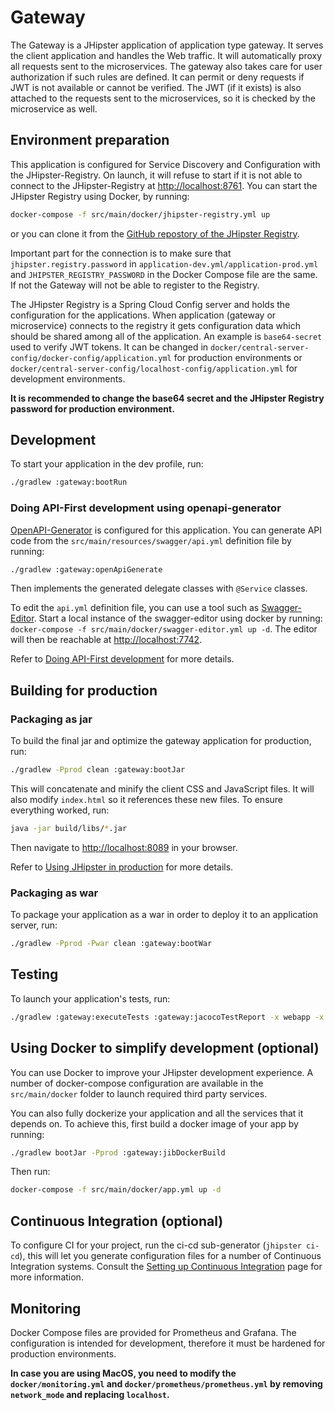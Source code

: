 # Gateway
The Gateway is a JHipster application of application type gateway. It serves the client application and handles the Web traffic. 
It will automatically proxy all requests sent to the microservices. The gateway also takes care for user authorization if such rules are defined.
It can permit or deny requests if JWT is not available or cannot be verified. The JWT (if it exists) is also attached to the requests sent to the microservices,
so it is checked by the microservice as well.

## Environment preparation

This application is configured for Service Discovery and Configuration with the JHipster-Registry. On launch, it will refuse to start if it is not able to connect to the JHipster-Registry at [http://localhost:8761](http://localhost:8761).
You can start the JHipster Registry using Docker, by running:
```bash
docker-compose -f src/main/docker/jhipster-registry.yml up
```

or you can clone it from the [GitHub repostory of the JHipster Registry](https://github.com/jhipster/jhipster-registry).

Important part for the connection is to make sure that `jhipster.registry.password` in `application-dev.yml/application-prod.yml` and 
`JHIPSTER_REGISTRY_PASSWORD` in the Docker Compose file are the same. If not the Gateway will not be able to register to the Registry.

The JHipster Registry is a Spring Cloud Config server and holds the configuration for the applications. 
When application (gateway or microservice) connects to the registry it gets configuration data which should be shared among all of the application.
An example is `base64-secret` used to verify JWT tokens. It can be changed in `docker/central-server-config/docker-config/application.yml` for production environments or 
`docker/central-server-config/localhost-config/application.yml` for development environments.

**It is recommended to change the base64 secret and the JHipster Registry password for production environment.**

## Development

To start your application in the dev profile, run:

```bash
./gradlew :gateway:bootRun
```

### Doing API-First development using openapi-generator

[OpenAPI-Generator][] is configured for this application. You can generate API code from the `src/main/resources/swagger/api.yml` definition file by running:

```bash
./gradlew :gateway:openApiGenerate
```

Then implements the generated delegate classes with `@Service` classes.

To edit the `api.yml` definition file, you can use a tool such as [Swagger-Editor][]. Start a local instance of the swagger-editor using docker by running: `docker-compose -f src/main/docker/swagger-editor.yml up -d`. The editor will then be reachable at [http://localhost:7742](http://localhost:7742).

Refer to [Doing API-First development][] for more details.

## Building for production

### Packaging as jar

To build the final jar and optimize the gateway application for production, run:

```bash
./gradlew -Pprod clean :gateway:bootJar
```

This will concatenate and minify the client CSS and JavaScript files. It will also modify `index.html` so it references these new files.
To ensure everything worked, run:

```bash
java -jar build/libs/*.jar
```

Then navigate to [http://localhost:8089](http://localhost:8089) in your browser.

Refer to [Using JHipster in production][] for more details.

### Packaging as war

To package your application as a war in order to deploy it to an application server, run:

```bash
./gradlew -Pprod -Pwar clean :gateway:bootWar
```

## Testing

To launch your application's tests, run:

```bash
./gradlew :gateway:executeTests :gateway:jacocoTestReport -x webapp -x copyClientBuildFiles
```

## Using Docker to simplify development (optional)

You can use Docker to improve your JHipster development experience. A number of docker-compose configuration are available in the `src/main/docker` folder to launch required third party services.

You can also fully dockerize your application and all the services that it depends on.
To achieve this, first build a docker image of your app by running:

```bash
./gradlew bootJar -Pprod :gateway:jibDockerBuild
```

Then run:

```bash
docker-compose -f src/main/docker/app.yml up -d
```

## Continuous Integration (optional)

To configure CI for your project, run the ci-cd sub-generator (`jhipster ci-cd`), this will let you generate configuration files for a number of Continuous Integration systems. Consult the [Setting up Continuous Integration][] page for more information.

## Monitoring

Docker Compose files are provided for Prometheus and Grafana. The configuration is intended for development, therefore it
must be hardened for production environments.

**In case you are using MacOS, you need to modify the `docker/monitoring.yml` and `docker/prometheus/prometheus.yml` by removing
`network_mode` and replacing `localhost`.**

[doing microservices with jhipster]: https://www.jhipster.tech/documentation-archive/v7.1.0/microservices-architecture/
[using jhipster in production]: https://www.jhipster.tech/documentation-archive/v7.1.0/production/
[setting up continuous integration]: https://www.jhipster.tech/documentation-archive/v7.1.0/setting-up-ci/
[openapi-generator]: https://openapi-generator.tech
[swagger-editor]: https://editor.swagger.io
[doing api-first development]: https://www.jhipster.tech/documentation-archive/v7.1.0/doing-api-first-development/
